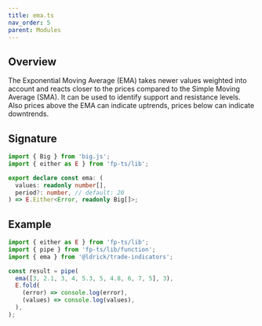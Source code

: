 ```yaml
---
title: ema.ts
nav_order: 5
parent: Modules
---
```


## Overview

The Exponential Moving Average (EMA) takes newer values weighted into account and reacts closer to the prices compared to the Simple Moving Average (SMA). It can be used to identify support and resistance levels. Also prices above the EMA can indicate uptrends, prices below can indicate downtrends.

## Signature

```typescript
import { Big } from 'big.js';
import { either as E } from 'fp-ts/lib';

export declare const ema: (
  values: readonly number[],
  period?: number, // default: 20
) => E.Either<Error, readonly Big[]>;
```

## Example

```typescript
import { either as E } from 'fp-ts/lib';
import { pipe } from 'fp-ts/lib/function';
import { ema } from '@ldrick/trade-indicators';

const result = pipe(
  ema([3, 2.1, 3, 4, 5.3, 5, 4.8, 6, 7, 5], 3),
  E.fold(
    (error) => console.log(error),
    (values) => console.log(values),
  ),
);
```
